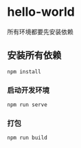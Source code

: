 # hello-world

所有环境都要先安装依赖

## 安装所有依赖
```
npm install
```

### 启动开发环境
```
npm run serve
```

### 打包
```
npm run build
```



